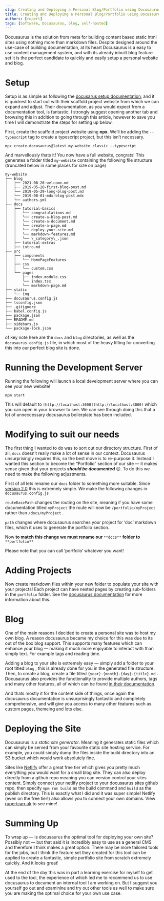 ```yaml
---
slug: Creating and Deploying a Personal Blog/Portfolio using Docusaurus
title: Creating and Deploying a Personal Blog/Portfolio using Docusaurus
authors: [rupert]
tags: [Software, Docusaurus, blog, self-hosted]
---
```


Docusaurus is the solution from meta for building content based static html sites using nothing more than markdown files. Despite designed around the use-case of building documentation, at its heart Docusaurus is a easy to use content management system, and with its already inbuilt blog feature set it is the perfect candidate to quickly and easily setup a personal website and blog.

Setup
=====

Setup is as simple as following the [docusarus setup documentation](https://docusaurus.io/docs/installation), and it is quickest to start out with their scaffold project website from which we can expand and adjust. Their documentation, as you would expect from a documentation tool, is fantastic. I strongly suggest opening another tab and browsing this in addition to going through this article, however to save you time I will demonstrate the steps for setting up below.

First, create the scaffold project website using **npx.** We’ll be adding the `--typescript` tag to create a typescript project, but this isn’t necessary.

```
npx create-docusaurus@latest my-website classic --typescript
```

And marvellously thats it! You now have a full website, congrats! This generates a folder titled `my-website` containing the following file structure (truncated below in some places for size on page)

```
my-website  
├── blog  
│   ├── 2021-08-26-welcome.md  
│   ├── 2019-05-28-first-blog-post.md  
│   └── 2019-05-29-long-blog-post.md  
│   └── 2019-08-01-mdx-blog-post.mdx  
│   └── authors.yml  
├── docs  
│   ├── tutorial-basics  
│   │   └── congratulations.md  
│   │   └── create-a-blog-post.md  
│   │   └── create-a-document.md  
│   │   └── create-a-page.md  
│   │   └── deploy-your-site.md  
│   │   └── markdown-features.md  
│   │   └── \_category\_.json  
│   ├── tutorial-extras  
│   ├── intro.md  
├── src  
│   ├── components  
│   │   └── HomePageFeatures  
│   ├── css  
│   │   └── custom.css  
│   └── pages  
│       ├── index.module.css  
│       └── index.tsx  
│       └── markdown-page.md  
├── static  
│   └── img  
├── docusaurus.config.js  
├── tsconfig.json  
├── .gitignore  
├── babel.config.js  
├── package.json  
├── README.md  
├── sidebars.js  
└── package-lock.json
```

of key note here are the `docs` and `blog` directories, as well as the `docusaurus.config.js` file, in which most of the heavy lifting for converting this into our perfect blog site is done.

**Running the Development Server**
==================================

Running the following will launch a local development server where you can see your new website!

```
npm start
```

This will default to `[http://localhost:3000](http://localhost:3000)` which you can open in your browser to see. We can see through doing this that a lot of unneccessary docusaurus boilerplate has been included.

Modifying to suit our needs
===========================

The first thing I wanted to do was to sort out our directory structure. First of all, `docs` doesn’t really make a lot of sense in our context. Docusaurus unsurprisingly requires this, so the best move is to re-purpose it. Instead I wanted this section to become the “Portfolio” section of our site — it makes sense given that your projects **_should be documented_** 😉. To do this we need to make the following adjustments.

First of all lets rename our `docs` folder to something more suitable. Since [version 2.0](https://docusaurus.io/docs/migration/manual#customdocspath-docsurl-editurl-enableupdateby-enableupdatetime) this is extremely simple. We make the following changes in `docusaurus.config.js`

`routeBasePath` changes the routing on the site, meaning if you have some documentation titled `myProject` the route will now be `/portfolio/myProject` rather than `/docs/myProject` .

`path` changes where docusaurus searches your project for ‘doc’ markdown files, which it uses to generate the portfolio section.

Now **to match this change we must rename our** `**docs**` **folder to** `**portfolio**`

Please note that you can call ‘portfolio’ whatever you want!

Adding Projects
===============

Now create markdown files within your new folder to populate your site with your projects! Each project can have nested pages by creating sub-folders in the `portfolio` folder. See the [docusaurus documentation](https://docusaurus.io/docs/docs-introduction) for more information about this.

Blog
====

One of the main reasons I decided to create a personal site was to host my own blog. A reason docusaurus became my choice for this was due to its out of the box blog support. This supports many features which can enhance your blog — making it much more enjoyable to interact with than simply text. For example tags and reading time.

Adding a blog to your site is extremely easy — simply add a folder to your root titled `blog` , this is already done for you in the generated file structure. Then, to create a blog, create a file titled `{year}-{month}-{day}-{title}.md` . Docusaurus also provides the functionality to provide multiple authors, tags and many other features, all of which can be found [in their documentation](https://docusaurus.io/docs/blog).

And thats mostly it for the content side of things, once again the docusaurus documentation is unsurprisingly fantastic and completely comprehensive, and will give you access to many other features such as custom pages, themeing and lots else.

Deploying the Site
==================

Docusaurus is a _static site generator._ Meaning it generates static files which can simply be served from your favourite static site hosting service. For example, you could simply dump the files inside the build directory into an S3 bucket which would work absolutely fine.

Sites like [Netlify](https://www.netlify.com) offer a great free tier which gives you pretty much everything you would want for a small blog site. They can also deploy directly from a github repo meaning you can version control your sites content. Simply connect your netlify project to your docusaurus sites github repo, then specify `npm run build` as the build command and `build` as the publish directory. This is exactly what I did and it was super simple! Netlify (even on the free tier!) also allows you to connect your own domains. View [rupertcarr.uk](https://rupertcarr.uk) to see mine!

Summing Up
==========

To wrap up — is docusaurus the optimal tool for deploying your own site? Possibly not — but that said it is incredibly easy to use as a general CMS and therefore I think makes a great option. There may be more tailored tools for the jobs, but I think the feature set they created for this tool can be applied to create a fantastic, simple portfolio site from scratch extremely quickly. And it looks great!

At the end of the day this was in part a learning exercise for myself to get used to the tool, the experience of which led me to recommend us to use docusaurus to document an internal tool I am working on. But I suggest you yourself go out and examinine and try out other tools as well to make sure you are making the optimal choice for your own use case.
